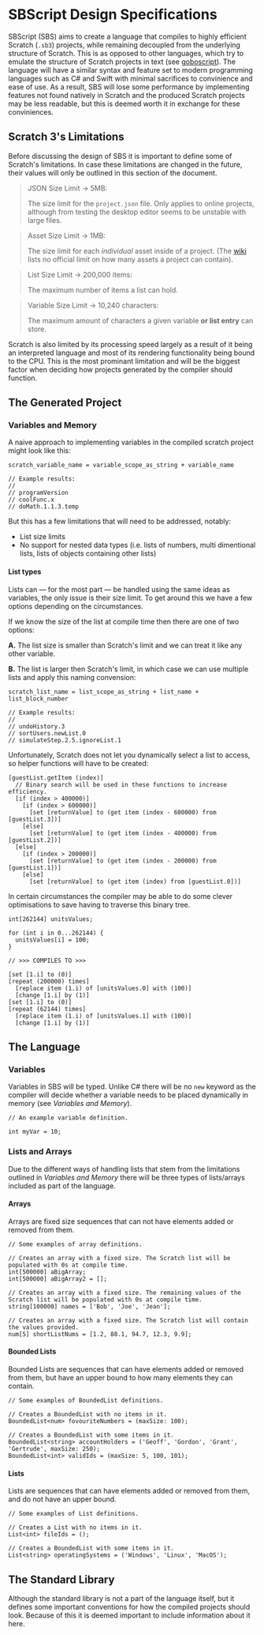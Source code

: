 # SBScript Design Specifications

SBScript (SBS) aims to create a language that compiles to highly efficient Scratch (`.sb3`) projects, while remaining decoupled from the underlying structure of Scratch. This is as opposed to other languages, which try to emulate the structure of Scratch projects in text (see [goboscript](https://github.com/aspizu/goboscript)). The language will have a similar syntax and feature set to modern programming languages such as C# and Swift with minimal sacrifices to convinience and ease of use. As a result, SBS will lose some performance by implementing features not found natively in Scratch and the produced Scratch projects may be less readable, but this is deemed worth it in exchange for these conviniences.

## Scratch 3's Limitations

Before discussing the design of SBS it is important to define some of Scratch's limitations. In case these limitations are changed in the future, their values will only be outlined in this section of the document.

> JSON Size Limit → 5MB:
>
> The size limit for the `project.json` file.
> Only applies to online projects, although from testing the desktop editor seems to be unstable with large files.

> Asset Size Limit → 1MB:
> 
> The size limit for each *individual* asset inside of a project.
> (The [wiki](https://en.scratch-wiki.info/wiki/Project_File_Size) lists no official limit on how many assets a project can contain).

> List Size Limit → 200,000 items:
>
> The maximum number of items a list can hold.

> Variable Size Limit → 10,240 characters:
>
> The maximum amount of characters a given variable **or list entry** can store.

Scratch is also limited by its processing speed largely as a result of it being an interpreted language and most of its rendering functionality being bound to the CPU. This is the most prominant limitation and will be the biggest factor when deciding how projects generated by the compiler should function. 

## The Generated Project

### Variables and Memory

A naive approach to implementing variables in the compiled scratch project might look like this:

```CSharp
scratch_variable_name = variable_scope_as_string + variable_name

// Example results:
//
// programVersion
// coolFunc.x
// doMath.1.1.3.temp
```

But this has a few limitations that will need to be addressed, notably:
- List size limits
- No support for nested data types (i.e. lists of numbers, multi dimentional lists, lists of objects containing other lists)

#### List types

Lists can — for the most part — be handled using the same ideas as variables, the only issue is their size limit. To get around this we have a few options depending on the circumstances.

If we know the size of the list at compile time then there are one of two options: 

**A.** The list size is smaller than Scratch's limit and we can treat it like any other variable.

**B.** The list is larger then Scratch's limit, in which case we can use multiple lists and apply this naming convension:

```CSharp
scratch_list_name = list_scope_as_string + list_name + list_block_number

// Example results:
//
// undoHistory.3
// sortUsers.newList.0
// simulateStep.2.5.ignoreList.1
```

Unfortunately, Scratch does not let you dynamically select a list to access, so helper functions will have to be created:

```CSharp
[guestList.getItem (index)]
  // Binary search will be used in these functions to increase efficiency.
  [if (index > 400000)]
    [if (index > 600000)]
      [set [returnValue] to (get item (index - 600000) from [guestList.3])]
    [else]
      [set [returnValue] to (get item (index - 400000) from [guestList.2])]
  [else]
    [if (index > 200000)]
      [set [returnValue] to (get item (index - 200000) from [guestList.1])]
    [else]
      [set [returnValue] to (get item (index) from [guestList.0])]
```

In certain circumstances the compiler may be able to do some clever optimisations to save having to traverse this binary tree.

```CSharp
int[262144] unitsValues;

for (int i in 0...262144) {
  unitsValues[i] = 100;
}

// >>> COMPILES TO >>>

[set [1.i] to (0)]
[repeat (200000) times]
  [replace item (1.i) of [unitsValues.0] with (100)]
  [change [1.i] by (1)]
[set [1.i] to (0)]
[repeat (62144) times]
  [replace item (1.i) of [unitsValues.1] with (100)]
  [change [1.i] by (1)]
```

## The Language

### Variables

Variables in SBS will be typed. Unlike C# there will be no `new` keyword as the compiler will decide whether a variable needs to be placed dynamically in memory (see *Variables and Memory*).

```CSharp
// An example variable definition.

int myVar = 10;
```

### Lists and Arrays

Due to the different ways of handling lists that stem from the limitations outlined in *Variables and Memory* there will be three types of lists/arrays included as part of the language.

#### Arrays

Arrays are fixed size sequences that can not have elements added or removed from them.

```CSharp
// Some examples of array definitions.

// Creates an array with a fixed size. The Scratch list will be populated with 0s at compile time.
int[500000] aBigArray;
int[500000] aBigArray2 = [];

// Creates an array with a fixed size. The remaining values of the Scratch list will be populated with 0s at compile time.
string[100000] names = ['Bob', 'Joe', 'Jean'];

// Creates an array with a fixed size. The Scratch list will contain the values provided.
num[5] shortListNums = [1.2, 88.1, 94.7, 12.3, 9.9];
```

#### Bounded Lists

Bounded Lists are sequences that can have elements added or removed from them, but have an upper bound to how many elements they can contain.

```CSharp
// Some examples of BoundedList definitions.

// Creates a BoundedList with no items in it.
BoundedList<num> fovouriteNumbers = (maxSize: 100);

// Creates a BoundedList with some items in it.
BoundedList<string> accountHolders = ('Geoff', 'Gordon', 'Grant', 'Gertrude', maxSize: 250);
BoundedList<int> validIds = (maxSize: 5, 100, 101);
```

#### Lists

Lists are sequences that can have elements added or removed from them, and do not have an upper bound.

```CSharp
// Some examples of List definitions.

// Creates a List with no items in it.
List<int> fileIds = ();

// Creates a BoundedList with some items in it.
List<string> operatingSystems = ('Windows', 'Linux', 'MacOS');
```

## The Standard Library

Although the standard library is not a part of the language itself, but it defines some important conventions for how the compiled projects should look. Because of this it is deemed important to include information about it here.
